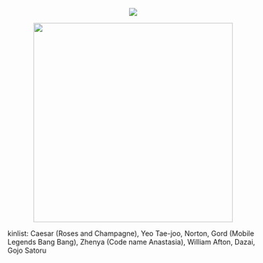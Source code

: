 <div id="header" align="center">
  
![](https://komarev.com/ghpvc/?username=EVILRUSSIAN&label=^__^&color=9fbab8&style=plastic&base=100)

<p align="center">

<p align="center">

<img src="https://files.catbox.moe/760vzy.PNG" width="400">

</p>

<div id="header" align="left">
  
kinlist: Caesar (Roses and Champagne), Yeo Tae-joo, Norton, Gord (Mobile Legends Bang Bang), Zhenya (Code name Anastasia), William Afton, Dazai, Gojo Satoru
